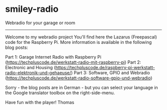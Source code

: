 # smiley-radio
Webradio for your garage or room

****************************************************
Welcome to my webradio project
You'll find here the Lazarus (Freepascal) code for the Raspberry Pi. 
More information is available in the following blog posts:

Part 1: Garage Internet Radio with Raspberry Pi (https://techpluscode.de/werkstatt-radio-mit-raspberry-pi)
Part 2: Electronic and Housing (https://techpluscode.de/raspberry-pi-werkstatt-radio-elektronik-und-gehaeuse/)
Part 3: Software, GPIO and Webradio (https://techpluscode.de/werkstatt-radio-software-gpio-und-webradio)

Sorry - the blog posts are in German - but you can select your language in the Google translator toolbox on the right-side-menu.

Have fun with the player!
Thomas
